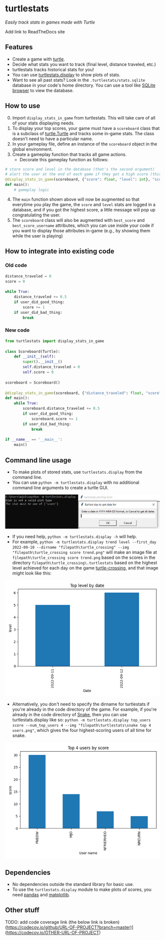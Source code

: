 turtlestats
============

*Easily track stats in games made with Turtle*

Add link to ReadTheDocs site


Features
----------

* Create a game with [turtle](https://docs.python.org/3/library/turtle.html).
* Decide what stats you want to track (final level, distance traveled, etc.)
* turtlestats tracks historical stats for you!
* You can use [turtlestats.display](#command-line-usage) to show plots of stats.
* Want to see all past stats? Look in the `.turtlestats/stats.sqlite` database in your code's home directory. You can use a tool like [SQLite browser](https://sqlitebrowser.org/) to view the database.

How to use
------------

0. Import `display_stats_in_game` from turtlestats. This will take care of all of your stats displaying needs.
1. To display your top scores, your game must have a `scoreboard` class that is a subclass of [turtle.Turtle](https://docs.python.org/3/library/turtle.html#methods-of-rawturtle-turtle-and-corresponding-functions) and tracks some in-game stats. The class doesn't need to have a particular name.
2. In your gameplay file, define an instance of the `scoreboard` object in the global environment.
3. Create a gameplay function that tracks all game actions.
    - Decorate this gameplay function as follows:
```py
# store score and level in the database (that's the second argument)
# alert the user at the end of each game if they got a high score (third arg)
@display_stats_in_game(scoreboard, {"score": float, "level": int}, "score")
def main():
    # gameplay logic
```
4. The `main` function shown above will now be augmented so that everytime you play the game, the `score` and `level` stats are logged in a database, and if you got the highest score, a little message will pop up congratulating the user.
5. The `scoreboard` class will also be augmented with `best_score` and `best_score_username` attributes, which you can use inside your code if you want to display those attributes in-game (e.g., by showing them while the user is playing)

How to integrate into existing code
------------

### Old code
```py
distance_traveled = 0
score = 0

while True:
    distance_traveled += 0.5
    if user_did_good_thing:
        score += 1
    if user_did_bad_thing:
        break
```

### New code
```py
from turtlestats import display_stats_in_game

class Scoreboard(Turtle):
    def __init__(self):
        super().__init__()
        self.distance_traveled = 0
        self.score = 0

scoreboard = Scoreboard()

@display_stats_in_game(scoreboard, {"distance_traveled": float, "score": int}, "score")
def main():
    while True:
        scoreboard.distance_traveled += 0.5
        if user_did_good_thing:
            scoreboard.score += 1
        if user_did_bad_thing:
            break

if __name__ == '__main__':
    main()
```

Command line usage
------------

- To make plots of stored stats, use `turtlestats.display` from the command line.
- You can use `python -m turtlestats.display` with no additional command line arguments to create a turtle GUI.

![Turtle GUI for turtlestats.display](/turtlestats%20plotting%20form.PNG)

- If you need help, `python -m turtlestats.display -h` will help.
- For example, `python -m turtlestats.display trend level --first_day 2022-09-10 --dirname "filepath\turtle_crossing" --img "filepath\turtle_crossing score trend.png"` will make an image file at `filepath\turtle_crossing score trend.png` based on the scores in the directory `filepath\turtle_crossing\.turtlestats` based on the highest level achieved for each day on the game [turtle-crossing](https://github.com/mcfarley1/turtle-crossing), and that image might look like this:

![Score trend for turtle crossing](/turtle_crossing%20score%20trend.png)

- Alternatively, you don't need to specify the dirname for turtlestats if you're already in the code directory of the game. For example, if you're already in the code directory of [Snake](https://github.com/mcfarley1/snake), then you can use turtlestats.display like so: `python -m turtlestats.display top_users score --num_top_users 4 --img "filepath\turtlestats\snake top 4 users.png"`, which gives the four highest-scoring users of all time for snake.

![Top 4 all-time users for Snake](/snake%20top%204%20users.png)

Dependencies
------------

- No dependencies outside the standard library for basic use.
- To use the `turtlestats.display` module to make plots of scores, you need [pandas](https://pypi.org/project/pandas/) and [matplotlib](https://pypi.org/project/matplotlib/).

Other stuff
------------

TODO: add code coverage link (the below link is broken)
(https://codecov.io/github/URL-OF-PROJECT?branch=master)](https://codecov.io/OTHER-URL-OF-PROJECT)